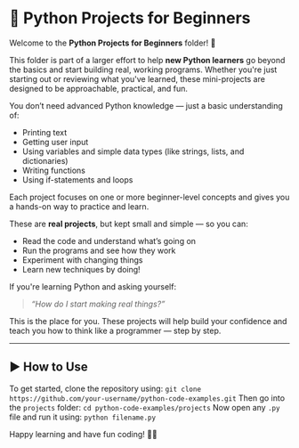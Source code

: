 # 🧪 Python Projects for Beginners

Welcome to the **Python Projects for Beginners** folder! 🎉

This folder is part of a larger effort to help **new Python learners** go beyond the basics and start building real, working programs. Whether you're just starting out or reviewing what you've learned, these mini-projects are designed to be approachable, practical, and fun.

You don’t need advanced Python knowledge — just a basic understanding of:
- Printing text
- Getting user input
- Using variables and simple data types (like strings, lists, and dictionaries)
- Writing functions
- Using if-statements and loops

Each project focuses on one or more beginner-level concepts and gives you a hands-on way to practice and learn.

These are **real projects**, but kept small and simple — so you can:
- Read the code and understand what’s going on
- Run the programs and see how they work
- Experiment with changing things
- Learn new techniques by doing!

If you're learning Python and asking yourself:
> *“How do I start making real things?”*

This is the place for you. These projects will help build your confidence and teach you how to think like a programmer — step by step.

---
## ▶️ How to Use

To get started, clone the repository using:
`git clone https://github.com/your-username/python-code-examples.git`
Then go into the `projects` folder:
`cd python-code-examples/projects`
Now open any `.py` file and run it using:
`python filename.py`

Happy learning and have fun coding! 🐍✨
